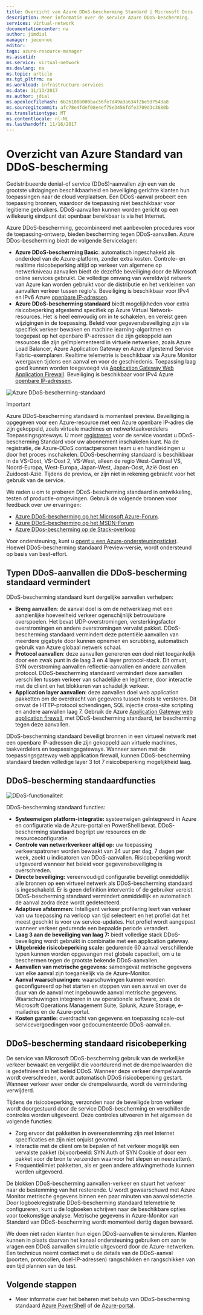 ```yaml
---
title: Overzicht van Azure DDoS-bescherming Standard | Microsoft Docs
description: Meer informatie over de service Azure DDoS-bescherming.
services: virtual-network
documentationcenter: na
author: jimdial
manager: jeconnoc
editor: 
tags: azure-resource-manager
ms.assetid: 
ms.service: virtual-network
ms.devlang: na
ms.topic: article
ms.tgt_pltfrm: na
ms.workload: infrastructure-services
ms.date: 11/13/2017
ms.author: jdial
ms.openlocfilehash: 6b26108b000bac56fe7d49a3a634f2be9d7543a8
ms.sourcegitcommit: afc78e4fdef08e4ef75e3456fdfe3709d3c3680b
ms.translationtype: MT
ms.contentlocale: nl-NL
ms.lasthandoff: 11/16/2017
---
```

# <a name="azure-ddos-protection-standard-overview"></a>Overzicht van Azure Standard van DDoS-bescherming

Gedistribueerde denial-of service (DDoS)-aanvallen zijn een van de grootste uitdagingen beschikbaarheid en beveiliging gerichte klanten hun toepassingen naar de cloud verplaatsen. Een DDoS-aanval probeert een toepassing bronnen, waardoor de toepassing niet beschikbaar voor legitieme gebruikers. DDoS-aanvallen kunnen worden gericht op een willekeurig eindpunt dat openbaar bereikbaar is via het Internet.

Azure DDoS-bescherming, gecombineerd met aanbevolen procedures voor de toepassing-ontwerp, bieden bescherming tegen DDoS-aanvallen. Azure DDos-bescherming biedt de volgende Servicelagen: 

- **Azure DDoS-bescherming Basic**: automatisch ingeschakeld als onderdeel van de Azure-platform, zonder extra kosten. Controle- en realtime risicobeperking altijd op verkeer van algemene op netwerkniveau aanvallen biedt de dezelfde beveiliging door de Microsoft online services gebruikt. De volledige omvang van wereldwijd netwerk van Azure kan worden gebruikt voor de distributie en het verkleinen van aanvallen verkeer tussen regio's. Beveiliging is beschikbaar voor IPv4 en IPv6 Azure [openbare IP-adressen](virtual-network-public-ip-address.md).
- **Azure DDoS-bescherming standaard** biedt mogelijkheden voor extra risicobeperking afgestemd specifiek op Azure Virtual Network-resources. Het is heel eenvoudig om in te schakelen, en vereist geen wijzigingen in de toepassing. Beleid voor gegevensbeveiliging zijn via specifiek verkeer bewaken en machine learning-algoritmen en toegepast op het openbare IP-adressen die zijn gekoppeld aan resources die zijn geïmplementeerd in virtuele netwerken, zoals Azure Load Balancer, Azure Application Gateway en Azure afgestemd Service Fabric-exemplaren. Realtime telemetrie is beschikbaar via Azure Monitor weergaven tijdens een aanval en voor de geschiedenis. Toepassing laag goed kunnen worden toegevoegd via [Application Gateway Web Application Firewall](https://azure.microsoft.com/services/application-gateway). Beveiliging is beschikbaar voor IPv4 Azure [openbare IP-adressen](virtual-network-public-ip-address.md). 

![Azure DDoS-bescherming-standaard](./media/ddos-protection-overview/ddos-protection-overview-fig2.png)

> [!IMPORTANT]
> Azure DDoS-bescherming standaard is momenteel preview. Beveiliging is opgegeven voor een Azure-resource met een Azure openbare IP-adres die zijn gekoppeld, zoals virtuele machines en netwerktaakverdelers Toepassingsgateways. U moet [registreren](http://aka.ms/ddosprotection) voor de service voordat u DDoS-bescherming Standard voor uw abonnement inschakelen kunt. Na de registratie, de Azure-DDoS contactpersonen team u en handleidingen u door het proces inschakelen. DDoS-bescherming standaard is beschikbaar in de VS-Oost, VS-Oost 2, VS-West, alleen de regio West-Centraal VS, Noord-Europa, West-Europa, Japan-West, Japan-Oost, Azië Oost en Zuidoost-Azië. Tijdens de preview, er zijn niet in rekening gebracht voor het gebruik van de service.

We raden u om te proberen DDoS-bescherming standaard in ontwikkeling, testen of productie-omgevingen. Gebruik de volgende bronnen voor feedback over uw ervaringen:
- [Azure DDoS-bescherming op het Microsoft Azure-Forum](https://feedback.azure.com/forums/905032-azure-ddos-protection). 
- [Azure DDoS-bescherming op het MSDN-Forum](https://social.msdn.microsoft.com/forums/azure/en-US/home?forum=azureddosprotection)
- [Azure DDos-bescherming op de Stack-overloop](https://stackoverflow.com/tags/azure-ddos/info)

Voor ondersteuning, kunt u [opent u een Azure-ondersteuningsticket](../azure-supportability/how-to-create-azure-support-request.md). Hoewel DDoS-bescherming standaard Preview-versie, wordt ondersteund op basis van best-effort.

## <a name="types-of-ddos-attacks-that-ddos-protection-standard-mitigates"></a>Typen DDoS-aanvallen die DDoS-bescherming standaard vermindert

DDoS-bescherming standaard kunt dergelijke aanvallen verhelpen:

- **Breng aanvallen**: de aanval doel is om de netwerklaag met een aanzienlijke hoeveelheid verkeer ogenschijnlijk betrouwbare overspoelen. Het bevat UDP-overstromingen, versterkingsfactor overstromingen en andere overstromingen vervalst pakket. DDoS-bescherming standaard vermindert deze potentiële aanvallen van meerdere gigabyte door kunnen opnemen en scrubbing, automatisch gebruik van Azure globaal netwerk schaal. 
- **Protocol aanvallen**: deze aanvallen genereren een doel niet toegankelijk door een zwak punt in de laag 3 en 4 layer protocol-stack. Dit omvat, SYN overstroming aanvallen reflectie-aanvallen en andere aanvallen protocol. DDoS-bescherming standaard vermindert deze aanvallen verschillen tussen verkeer van schadelijke en legitieme, door interactie met de client en het blokkeren van schadelijk verkeer. 
- **Application layer aanvallen**: deze aanvallen doel web application pakketten om de overdracht van gegevens tussen hosts te verstoren. Dit omvat de HTTP-protocol schendingen, SQL injectie cross-site scripting en andere aanvallen laag 7. Gebruik de Azure [Application Gateway web application firewall](../application-gateway/application-gateway-web-application-firewall-overview.md?toc=%2fazure%2fvirtual-network%2ftoc.json), met DDoS-bescherming standaard, ter bescherming tegen deze aanvallen. 

DDoS-bescherming standaard beveiligt bronnen in een virtueel netwerk met een openbare IP-adressen die zijn gekoppeld aan virtuele machines, taakverdelers en toepassingsgateways. Wanneer samen met de toepassingsgateway web application firewall, kunnen DDoS-bescherming standaard bieden volledige layer 3 tot 7 risicobeperking mogelijkheid laag.

## <a name="ddos-protection-standard-features"></a>DDoS-bescherming standaardfuncties

![DDoS-functionaliteit](./media/ddos-protection-overview/ddos-overview-fig1.png)

DDoS-bescherming standaard functies: 

- **Systeemeigen platform-integratie:** systeemeigen geïntegreerd in Azure en configuratie via de Azure-portal en PowerShell bevat. DDoS-bescherming standaard begrijpt uw resources en de resourceconfiguratie.
- **Controle van netwerkverkeer altijd op:** uw toepassing verkeerspatronen worden bewaakt van 24 uur per dag, 7 dagen per week, zoekt u indicatoren van DDoS-aanvallen. Risicobeperking wordt uitgevoerd wanneer het beleid voor gegevensbeveiliging is overschreden.
- **Directe beveiliging:** vereenvoudigd configuratie beveiligt onmiddellijk alle bronnen op een virtueel netwerk als DDoS-bescherming standaard is ingeschakeld. Er is geen definition interventie of de gebruiker vereist. DDoS-bescherming standaard vermindert onmiddellijk en automatisch de aanval zodra deze wordt gedetecteerd.
- **Adaptieve afstemmen:** Intelligent verkeer profilering leert van verkeer van uw toepassing na verloop van tijd selecteert en het profiel dat het meest geschikt is voor uw service-updates. Het profiel wordt aangepast wanneer verkeer gedurende een bepaalde periode verandert.
- **Laag 3 aan de beveiliging van laag 7:** biedt volledige stack DDoS-beveiliging wordt gebruikt in combinatie met een application gateway.
- **Uitgebreide risicobeperking scale:** gedurende 60 aanval verschillende typen kunnen worden opgevangen met globale capaciteit, om u te beschermen tegen de grootste bekende DDoS-aanvallen. 
- **Aanvallen van metrische gegevens:** samengevat metrische gegevens van elke aanval zijn toegankelijk via de Azure-Monitor.
- **Aanval waarschuwingen:** waarschuwingen kunnen worden geconfigureerd op het starten en stoppen van een aanval en over de duur van de aanval met ingebouwde aanval metrische gegevens. Waarschuwingen integreren in uw operationele software, zoals de Microsoft Operations Management Suite, Splunk, Azure Storage, e-mailadres en de Azure-portal.
- **Kosten garantie:** overdracht van gegevens en toepassing scale-out servicevergoedingen voor gedocumenteerde DDoS-aanvallen.

## <a name="ddos-protection-standard-mitigation"></a>DDoS-bescherming standaard risicobeperking

De service van Microsoft DDoS-bescherming gebruik van de werkelijke verkeer bewaakt en vergelijkt die voortdurend met de drempelwaarden die is gedefinieerd in het beleid DDoS. Wanneer deze verkeer drempelwaarde wordt overschreden, wordt automatisch DDoS risicobeperking gestart. Wanneer verkeer weer onder de drempelwaarde, wordt de vermindering verwijderd.

Tijdens de risicobeperking, verzonden naar de beveiligde bron verkeer wordt doorgestuurd door de service DDoS-bescherming en verschillende controles worden uitgevoerd. Deze controles uitvoeren in het algemeen de volgende functies:

- Zorg ervoor dat pakketten in overeenstemming zijn met Internet specificaties en zijn niet onjuist gevormd.
- Interactie met de client om te bepalen of het verkeer mogelijk een vervalste pakket (bijvoorbeeld: SYN Auth of SYN Cookie of door een pakket voor de bron te verzenden waarvoor het slepen en neerzetten).
- Frequentielimiet pakketten, als er geen andere afdwingmethode kunnen worden uitgevoerd.

De blokken DDoS-bescherming aanvallen-verkeer en stuurt het verkeer naar de bestemming van het resterende. U wordt gewaarschuwd met Azure Monitor metrische gegevens binnen een paar minuten van aanvalsdetectie. Door logboekregistratie DDoS-bescherming standaard telemetrie te configureren, kunt u de logboeken schrijven naar de beschikbare opties voor toekomstige analyse. Metrische gegevens in Azure-Monitor van Standard van DDoS-bescherming wordt momenteel dertig dagen bewaard.

We doen niet raden klanten hun eigen DDoS-aanvallen te simuleren. Klanten kunnen in plaats daarvan het kanaal ondersteuning gebruiken om aan te vragen een DDoS aanvallen simulatie uitgevoerd door de Azure-netwerken. Een technicus neemt contact met u de details van de DDoS-aanval (poorten, protocollen, doel-IP-adressen) rangschikken en rangschikken van een tijd plannen van de test.

## <a name="next-steps"></a>Volgende stappen

- Meer informatie over het beheren met behulp van DDoS-bescherming standaard [Azure PowerShell](ddos-protection-manage-ps.md) of de [Azure-portal](ddos-protection-manage-portal.md).

